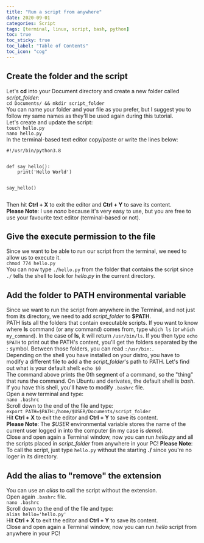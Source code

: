 ```yaml
---
title: "Run a script from anywhere"
date: 2020-09-01
categories: Script
tags: [terminal, linux, script, bash, python]
toc: true
toc_sticky: true
toc_label: "Table of Contents"
toc_icon: "cog"
---
```


## Create the folder and the script
Let's **cd** into your Document directory and create a new folder called *script_folder*:<br>
`cd Documents/ && mkdir script_folder`<br>
You can name your folder and your file as you prefer, but I suggest you to follow my same names as they'll be used again during this tutorial.<br>
Let's create and update the script:<br>
`touch hello.py`<br>
`nano hello.py`<br>
In the terminal-based text editor copy/paste or write the lines below:<br>
```
#!/usr/bin/python3.8


def say_hello():
    print('Hello World')


say_hello()


```

Then hit **Ctrl + X** to exit the editor and **Ctrl + Y** to save its content.<br>
**Please Note**: I use *nano* because it's very easy to use, but you are free to use your favourite text editor (terminal-based or not).<br>

## Give the execute permission to the file
Since we want to be able to run our script from the terminal, we need to allow us to execute it.<br>
`chmod 774 hello.py`<br>
You can now type `./hello.py` from the folder that contains the script since `./` tells the shell to look for *hello.py* in the current directory.

## Add the folder to PATH environmental variable
Since we want to run the script from anywhere in the Terminal, and not just from its directory, we need to add *script_folder* to **$PATH**.<br>
PATH lists all the folders that contain executable scripts. If you want to know where **ls** command (or any command) comes from, type `which ls` (or `which my_command`). In the case of **ls**, it will return `/usr/bin/ls`. If you then type `echo $PATH` to print out the PATH's content, you'll get the folders separated by the **:** symbol. Between those folders, you can read `:/usr/bin:`.<br>
Depending on the shell you have installed on your distro, you have to modify a different file to add a the *script_folder*'s path to PATH. Let's find out what is your default shell: `echo $0`<br>
The command above prints the 0th segment of a command, so the "thing" that runs the command. On Ubuntu and derivates, the default shell is *bash*. If you have this shell, you'll have to modify `.bashrc` file.<br>
Open a new terminal and type:<br>
`nano .bashrc`<br>
Scroll down to the end of the file and type:<br>
`export PATH=$PATH:/home/$USER/Documents/script_folder`<br>
Hit **Ctrl + X** to exit the editor and **Ctrl + Y** to save its content.<br>
**Please Note**: The *$USER* environmental variable stores the name of the current user logged in into the computer (in my case is *demo*).<br>
Close and open again a Terminal window, now you can run *hello.py* and all the scripts placed in *script_folder* from anywhere in your PC!
**Please Note**: To call the script, just type `hello.py` without the starting **./** since you're no loger in its directory.

## Add the alias to "remove" the extension
You can use an *alias* to call the script without the extension.<br>
Open again `.bashrc` file.<br>
`nano .bashrc`<br>
Scroll down to the end of the file and type:<br>
`alias hello='hello.py'`<br>
Hit **Ctrl + X** to exit the editor and **Ctrl + Y** to save its content.<br>
Close and open again a Terminal window, now you can run *hello* script from anywhere in your PC!

